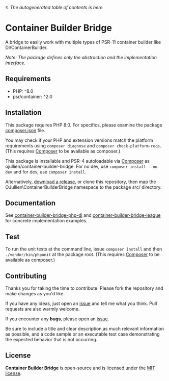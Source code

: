 ↖ _The autogenerated table of contents is here_

# Container Builder Bridge

A bridge to easily work with multiple types of PSR-11 container builder like DI\ContainerBuilder.

_Note: The package defines only the abstraction and the implementation interface._

## Requirements

- PHP: ^8.0
- psr/container: ^2.0

## Installation

This package requires PHP 8.0. For specifics, please examine the package [composer.json](https://github.com/ojullien/container-builder-bridge/blob/master/composer.json) file.

You may check if your PHP and extension versions match the platform requirements using `composer diagnose` and `composer check-platform-reqs`. (This requires [Composer](https://getcomposer.org/) to be available as composer.)

This package is installable and PSR-4 autoloadable via [Composer](https://getcomposer.org/) as ojullien/container-builder-bridge. For no dev, use `composer install --no-dev` and for dev, use `composer install`.

Alternatively, [download a release](https://github.com/ojullien/container-builder-bridge/releases), or clone this repository, then map the OJullien\ContainerBuilderBridge namespace to the package src/ directory.

## Documentation

See [container-builder-bridge-php-di](https://github.com/ojullien/container-builder-bridge-php-di) and [container-builder-bridge-league](https://github.com/ojullien/container-builder-bridge-league) for concrete implementation examples.

## Test

To run the unit tests at the command line, issue `composer install` and then `./vendor/bin/phpunit` at the package root. (This requires [Composer](https://getcomposer.org/) to be available as composer.)

## Contributing

Thanks you for taking the time to contribute. Please fork the repository and make changes as you'd like.

If you have any ideas, just open an [issue](https://github.com/ojullien/container-builder-bridge/issues) and tell me what you think. Pull requests are also warmly welcome.

If you encounter any **bugs**, please open an [issue](https://github.com/ojullien/container-builder-bridge/issues).

Be sure to include a title and clear description,as much relevant information as possible, and a code sample or an executable test case demonstrating the expected behavior that is not occurring.

## License

**Container Builder Bridge** is open-source and is licensed under the [MIT license](LICENSE).
